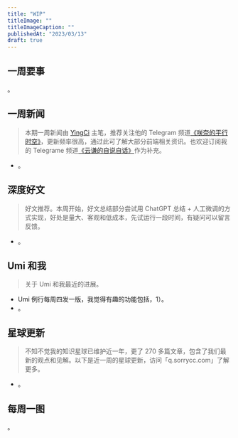 ```yaml
---
title: "WIP"
titleImage: ""
titleImageCaption: ""
publishedAt: "2023/03/13"
draft: true
---
```


## 一周要事

。

## 一周新闻
> 本期一周新闻由 [YingCi](https://github.com/fz6m) 主笔，推荐关注他的 Telegram 频道[《咲奈的平行时空》](https://t.me/SakinaSpace)，更新频率很高，通过此可了解大部分前端相关资讯。也欢迎订阅我的 Telegrame 频道[《云谦的自说自话》](https://t.me/yqtalk)作为补充。

- 。

## 深度好文
> 好文推荐。本周开始，好文总结部分尝试用 ChatGPT 总结 + 人工微调的方式实现，好处是量大、客观和低成本，先试运行一段时间，有疑问可以留言反馈。

- 。

## Umi 和我
> 关于 Umi 和我最近的进展。

- Umi 例行每周四发一版，我觉得有趣的功能包括，1）。
- 。

## 星球更新
> 不知不觉我的知识星球已维护近一年，更了 270 多篇文章，包含了我们最新的观点和见解。以下是近一周的星球更新，访问「q.sorrycc.com」了解更多。

- 。

## 每周一图

。
